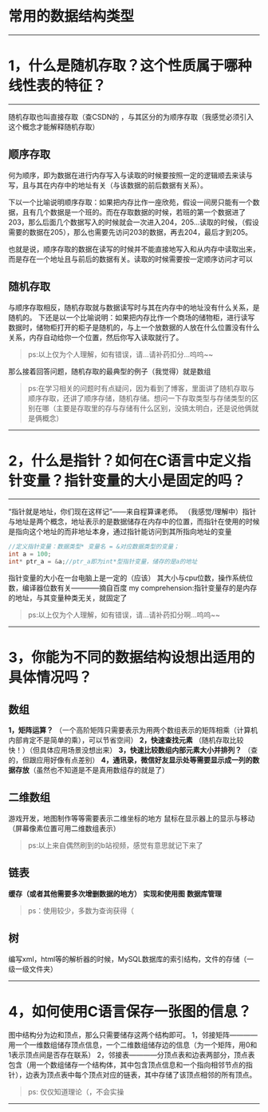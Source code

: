 # 常用的数据结构类型
---
# 1，什么是随机存取？这个性质属于哪种线性表的特征？
---
随机存取也叫直接存取（查CSDN的   ，与其区分的为顺序存取（我感觉必须引入这个概念才能解释随机存取）
## 顺序存取
何为顺序，即为数据在进行内存写入与读取的时候要按照一定的逻辑顺去来读与写，且与其在内存中的地址有关（与该数据的前后数据有关系）。

下以一个比喻说明顺序存取：如果把内存比作一座欣苑，假设一间房只能有一个数据，且有几个数据是一个班的。而在存取数据的时候，若班的第一个数据进了203，那么后面几个数据写入的时候就会一次进入204，205...读取的时候，（假设需要的数据在205），那么也需要先访问203的数据，再去204，最后才到205。

也就是说，顺序存取的数据在读写的时候并不能直接地写入和从内存中读取出来，而是存在一个地址且与前后的数据有关。读取的时候需要按一定顺序访问才可以

## 随机存取
与顺序存取相反，随机存取就与数据读写时与其在内存中的地址没有什么关系，是随机的。
下还是以一个比喻说明：如果把内存比作一个商场的储物柜，进行读写数据时，储物柜打开的柜子是随机的，与上一个放数据的人放在什么位置没有什么关系，内存自动给你一个位置，然后你写入读取就行了。

>ps:以上仅为个人理解，如有错误，请...请补药扣分...呜呜~~

那么接着回答问题，随机存取的最典型的例子（我觉得）就是数组

>ps:在学习相关的问题时有点疑问，因为看到了博客，里面讲了随机存取与顺序存取，还讲了顺序存储，随机存储。想问一下存取类型与存储类型的区别在哪（主要是存取里的存与存储有什么区别，没搞太明白，还是说他俩就是俩概念）
---

# 2，什么是指针？如何在C语言中定义指针变量？指针变量的大小是固定的吗？
---
“指针就是地址，你们现在这样记”——来自程算课老师。
（我感觉/理解中）指针与地址是两个概念，地址表示的是数据储存在内存中的位置，而指针在使用的时候是指向这个地址的而非地址本身，通过指针能访问到其所指向地址的变量

```cpp
//定义指针变量：数据类型* 变量名 = &对应数据类型的变量；
int a = 100;
int* ptr_a = &a;//ptr_a即为int*型指针变量，储存的是a的地址
```

指针变量的大小在一台电脑上是一定的（应该）
其大小与cpu位数，操作系统位数，编译器位数有关————摘自百度
my comprehension:指针变量存的是内存的地址，与其变量种类无关，就固定了
>ps:以上仅为个人理解，如有错误，请...请补药扣分啊...呜呜~~
---

# 3，你能为不同的数据结构设想出适用的具体情况吗？

## 数组
**1，矩阵运算？**
（一个高阶矩阵只需要表示为用两个数组表示的矩阵相乘（计算机内部肯定不是简单的乘），可以节省空间）
**2，快速查找元素**
（随机存取比较快！）（但具体应用场景没想出来）
**3，快速比较数组内部元素大小并排列？**
（查的，但跟应用好像有点差别）
**4，通讯录，微信好友显示处等需要显示成一列的数据存放**（虽然也不知道是不是真用数组存的就是了）

## 二维数组
游戏开发，地图制作等等需要表示二维坐标的地方
鼠标在显示器上的显示与移动（屏幕像素位置可用二维数组表示）
> ps:以上来自偶然刷到的b站视频，感觉有意思就记下来了

## 链表
**缓存（或者其他需要多次增删数据的地方）**
**实现和使用图**
**数据库管理**
>ps：使用较少，多数为查询获得（

## 树
编写xml，html等的解析器的时候，MySQL数据库的索引结构，文件的存储（一级一级文件夹）

---
# 4，如何使用C语言保存一张图的信息？

图中结构分为边和顶点，那么只需要储存这两个结构即可。
1，邻接矩阵————用一个一维数组储存顶点信息，一个二维数组储存边的信息（为一个矩阵，用0和1表示顶点间是否存在联系）
2，邻接表————分顶点表和边表两部分，顶点表包含（用一个数组储存一个结构体，其中包含顶点信息和一个指向相邻节点的指针），边表为顶点表中每个顶点对应的链表，其中存储了该顶点相邻的所有顶点。
>ps: 仅仅知道理论（，不会实操
---

